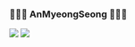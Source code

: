 ### 👋👋👋 AnMyeongSeong 👋👋👋

<img src="https://img.shields.io/badge/Kotlin-F0F8FF?style=flat-square&logo=Python&logoColor=white"/>&nbsp;<img src="https://img.shields.io/badge/Java-3766AB?style=flat-square&logo=Python&logoColor=white"/>
